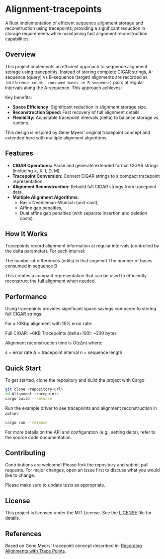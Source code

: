 # Alignment-tracepoints

A Rust implementation of efficient sequence alignment storage and reconstruction using tracepoints, providing a significant reduction in storage requirements while maintaining fast alignment reconstruction capabilities.

## Overview
This project implements an efficient approach to sequence alignment storage using tracepoints. Instead of storing complete CIGAR strings, A-sequence (query) vs B-sequence (target) alignments are recorded as `(difference count, consumed bases in B-sequence)` pairs at regular intervals along the A-sequence. This approach achieves:

Key benefits:
 - **Space Efficiency:** Significant reduction in alignment storage size.
 - **Reconstruction Speed:** Fast recovery of full alignment details.
 - **Flexibility:** Adjustable tracepoint intervals (delta) to balance storage vs. runtime.

This design is inspired by Gene Myers' original tracepoint concept and extended here with multiple alignment algorithms.

## Features

- **CIGAR Operations:** Parse and generate extended format CIGAR strings (including =, X, I, D, M).
- **Tracepoint Conversion:** Convert CIGAR strings to a compact tracepoint representation.
- **Alignment Reconstruction:** Rebuild full CIGAR strings from tracepoint data.
- **Multiple Alignment Algorithms:**
   - Basic Needleman–Wunsch (unit-cost),
   - Affine gap penalties,
   - Dual affine gap penalties (with separate insertion and deletion costs).

## How It Works
Tracepoints record alignment information at regular intervals (controlled by the delta parameter). For each interval:

The number of differences (edits) in that segment
The number of bases consumed in sequence B

This creates a compact representation that can be used to efficiently reconstruct the full alignment when needed.

## Performance
Using tracepoints provides significant space savings compared to storing full CIGAR strings:

For a 10Kbp alignment with 15% error rate:

Full CIGAR: ~6KB
Tracepoints (delta=100): ~200 bytes

Alignment reconstruction time is O(εΔn) where:

ε = error rate
Δ = tracepoint interval
n = sequence length

## Quick Start

To get started, clone the repository and build the project with Cargo:

```bash
git clone <repository-url>
cd Alignment-tracepoints
cargo build --release
```

Run the example driver to see tracepoints and alignment reconstruction in action:

```bash
cargo run --release
```

For more details on the API and configuration (e.g., setting delta), refer to the source code documentation.

## Contributing

Contributions are welcome! Please fork the repository and submit pull requests. For major changes, open an issue first
to discuss what you would like to change.

Please make sure to update tests as appropriate.

## License

This project is licensed under the MIT License. See the [LICENSE](LICENSE) file for details.

## References
Based on Gene Myers' tracepoint concept described in:
[Recording Alignments with Trace Points](https://dazzlerblog.wordpress.com/2015/11/05/trace-points/).
